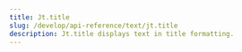 ```yaml
---
title: Jt.title
slug: /develop/api-reference/text/jt.title
description: Jt.title displays text in title formatting.
---
```


<Autofunction function="Jt.title" />
